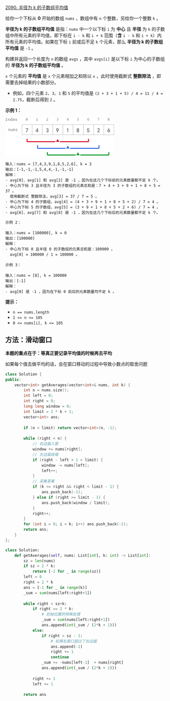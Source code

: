 [2090. 半径为 k 的子数组平均值](https://leetcode-cn.com/problems/k-radius-subarray-averages/)

给你一个下标从 **0** 开始的数组 `nums` ，数组中有 `n` 个整数，另给你一个整数 `k` 。

**半径为 k 的子数组平均值** 是指：`nums` 中一个以下标 `i` 为 **中心** 且 **半径** 为 `k` 的子数组中所有元素的平均值，即下标在 `i - k` 和 `i + k` 范围（**含** `i - k` 和 `i + k`）内所有元素的平均值。如果在下标 `i` 前或后不足 `k` 个元素，那么 **半径为 k 的子数组平均值** 是 `-1` 。

构建并返回一个长度为 `n` 的数组 `avgs` ，其中 `avgs[i]` 是以下标 `i` 为中心的子数组的 **半径为 k 的子数组平均值** 。

`x` 个元素的 **平均值** 是 `x` 个元素相加之和除以 `x` ，此时使用截断式 **整数除法** ，即需要去掉结果的小数部分。

- 例如，四个元素 `2`、`3`、`1` 和 `5` 的平均值是 `(2 + 3 + 1 + 5) / 4 = 11 / 4 = 2.75`，截断后得到 `2` 。

**示例 1：**

![img](../../img/eg1-20221221222410388.png)

```
输入：nums = [7,4,3,9,1,8,5,2,6], k = 3
输出：[-1,-1,-1,5,4,4,-1,-1,-1]
解释：
- avg[0]、avg[1] 和 avg[2] 是 -1 ，因为在这几个下标前的元素数量都不足 k 个。
- 中心为下标 3 且半径为 3 的子数组的元素总和是：7 + 4 + 3 + 9 + 1 + 8 + 5 = 37 。
  使用截断式 整数除法，avg[3] = 37 / 7 = 5 。
- 中心为下标 4 的子数组，avg[4] = (4 + 3 + 9 + 1 + 8 + 5 + 2) / 7 = 4 。
- 中心为下标 5 的子数组，avg[5] = (3 + 9 + 1 + 8 + 5 + 2 + 6) / 7 = 4 。
- avg[6]、avg[7] 和 avg[8] 是 -1 ，因为在这几个下标后的元素数量都不足 k 个。
```

```
示例 2：

输入：nums = [100000], k = 0
输出：[100000]
解释：
- 中心为下标 0 且半径 0 的子数组的元素总和是：100000 。
  avg[0] = 100000 / 1 = 100000 。

示例 3：

输入：nums = [8], k = 100000
输出：[-1]
解释：
- avg[0] 是 -1 ，因为在下标 0 前后的元素数量均不足 k 。

```

**提示：**

- `n == nums.length`
- `1 <= n <= 105`
- `0 <= nums[i], k <= 105`

## 方法：滑动窗口

**本题的重点在于：等真正要记录平均值的时候再去平均**

如果每个值去做平均的话，会在窗口移动的过程中导致小数点的取舍问题

```cpp
class Solution {
public:
    vector<int> getAverages(vector<int>& nums, int k) {
        int n = nums.size();
        int left = 0;
        int right = 0;
        long long window = 0;
        int limit = 2 * k + 1;
        vector<int> ans;

        if (n < limit) return vector<int>(n, -1);

        while (right < n) {
            // 右边届入窗
            window += nums[right];
            // 左边届收缩
            if (right - left + 1 > limit) {
                window -= nums[left];
                left++;
            }
            // 采集答案
            if (k <= right && right < limit - 1) {
                ans.push_back(-1);
            } else if (right >= limit - 1) {
                ans.push_back(window / limit);
            }
            right++;
        }
        for (int i = 0; i < k; i++) ans.push_back(-1);
        return ans;
    }
};
```



```python
class Solution:
    def getAverages(self, nums: List[int], k: int) -> List[int]:
        sz = len(nums)
        if sz < 2 * k:
            return [-1 for _ in range(sz)]
        left = 0
        right = 2 * k
        ans = [-1 for _ in range(k)]
        _sum = sum(nums[left:right+1])

        while right < sz+k:
            if right == 2 * k:
                # 初始位置的特殊处理
                _sum = sum(nums[left:right+1])
                ans.append(int(_sum / (2*k + 1)))
            else:
                if right > sz - 1:
                    # 如果右窗口超过了右边届
                    ans.append(-1)
                    right += 1
                    continue
                _sum += -nums[left-1]  + nums[right]
                ans.append(int(_sum / (2*k + 1)))
                
            right += 1
            left += 1

        return ans
```

